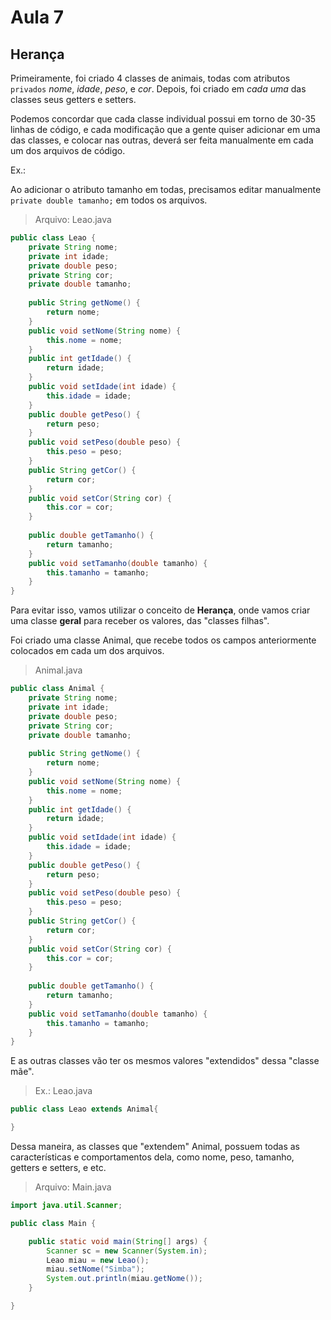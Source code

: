 # Aula 7

## Herança

Primeiramente, foi criado 4 classes de animais, todas com atributos `privados` *nome*, *idade*, *peso*, e *cor*.
Depois, foi criado em *cada uma* das classes seus getters e setters.

Podemos concordar que cada classe individual possui em torno de 30-35 linhas de código, e cada modificação que a gente quiser adicionar em uma das classes, e colocar nas outras, deverá ser feita manualmente em cada um dos arquivos de código.

Ex.:

Ao adicionar o atributo tamanho em todas, precisamos editar manualmente `private double tamanho;` em todos os arquivos.

> Arquivo: Leao.java

```java
public class Leao {
	private String nome;
	private int idade;
	private double peso;
	private String cor;
	private double tamanho;
	
	public String getNome() {
		return nome;
	}
	public void setNome(String nome) {
		this.nome = nome;
	}
	public int getIdade() {
		return idade;
	}
	public void setIdade(int idade) {
		this.idade = idade;
	}
	public double getPeso() {
		return peso;
	}
	public void setPeso(double peso) {
		this.peso = peso;
	}
	public String getCor() {
		return cor;
	}
	public void setCor(String cor) {
		this.cor = cor;
	}
	
	public double getTamanho() {
		return tamanho;
	}
	public void setTamanho(double tamanho) {
		this.tamanho = tamanho;
	}
}
```

Para evitar isso, vamos utilizar o conceito de **Herança**, onde vamos criar uma classe **geral** para receber os valores, das "classes filhas".

Foi criado uma classe Animal, que recebe todos os campos anteriormente colocados em cada um dos arquivos.

> Animal.java

```java
public class Animal {
	private String nome;
	private int idade;
	private double peso;
	private String cor;
	private double tamanho;
	
	public String getNome() {
		return nome;
	}
	public void setNome(String nome) {
		this.nome = nome;
	}
	public int getIdade() {
		return idade;
	}
	public void setIdade(int idade) {
		this.idade = idade;
	}
	public double getPeso() {
		return peso;
	}
	public void setPeso(double peso) {
		this.peso = peso;
	}
	public String getCor() {
		return cor;
	}
	public void setCor(String cor) {
		this.cor = cor;
	}
	
	public double getTamanho() {
		return tamanho;
	}
	public void setTamanho(double tamanho) {
		this.tamanho = tamanho;
	}
}
```

E as outras classes vão ter os mesmos valores "extendidos" dessa "classe mãe".

> Ex.: Leao.java

```java
public class Leao extends Animal{

}
```

Dessa maneira, as classes que "extendem" Animal, possuem todas as características e comportamentos dela, como nome, peso, tamanho, getters e setters, e etc.

> Arquivo: Main.java

```java
import java.util.Scanner;

public class Main {

	public static void main(String[] args) {
		Scanner sc = new Scanner(System.in);
		Leao miau = new Leao();
		miau.setNome("Simba");
		System.out.println(miau.getNome());
	}

}
```



